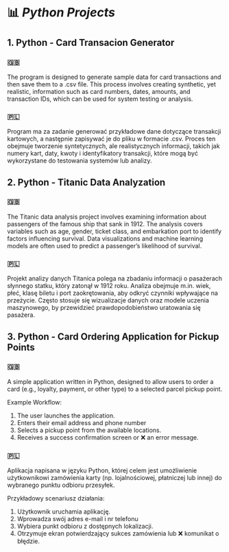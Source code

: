 # 📊 **_Python Projects_**


## 1. Python - Card Transacion Generator

### 🇬🇧

The program is designed to generate sample data for card transactions and then save them to a .csv file. This process involves creating synthetic, yet realistic, information such as card numbers, dates, amounts, and transaction IDs, which can be used for system testing or analysis.

### 🇵🇱

Program ma za zadanie generować przykładowe dane dotyczące transakcji kartowych, a następnie zapisywać je do pliku w formacie .csv. Proces ten obejmuje tworzenie syntetycznych, ale realistycznych informacji, takich jak numery kart, daty, kwoty i identyfikatory transakcji, które mogą być wykorzystane do testowania systemów lub analizy.


## 2. Python - Titanic Data Analyzation

### 🇬🇧

The Titanic data analysis project involves examining information about passengers of the famous ship that sank in 1912. The analysis covers variables such as age, gender, ticket class, and embarkation port to identify factors influencing survival. Data visualizations and machine learning models are often used to predict a passenger’s likelihood of survival.

### 🇵🇱

Projekt analizy danych Titanica polega na zbadaniu informacji o pasażerach słynnego statku, który zatonął w 1912 roku. Analiza obejmuje m.in. wiek, płeć, klasę biletu i port zaokrętowania, aby odkryć czynniki wpływające na przeżycie. Często stosuje się wizualizacje danych oraz modele uczenia maszynowego, by przewidzieć prawdopodobieństwo uratowania się pasażera.


## 3. Python - Card Ordering Application for Pickup Points

### 🇬🇧

A simple application written in Python, designed to allow users to order a card (e.g., loyalty, payment, or other type) to a selected parcel pickup point.

Example Workflow:
1.	The user launches the application.
2.	Enters their email address and phone number
3.	Selects a pickup point from the available locations.
4.	Receives a success confirmation screen or ❌ an error message.


### 🇵🇱

Aplikacja napisana w języku Python, której celem jest umożliwienie użytkownikowi zamówienia karty (np. lojalnościowej, płatniczej lub innej) do wybranego punktu odbioru przesyłek.

Przykładowy scenariusz działania:
1.	Użytkownik uruchamia aplikację.
2.	Wprowadza swój adres e-mail i nr telefonu
3.	Wybiera punkt odbioru z dostępnych lokalizacji.
4.	Otrzymuje ekran potwierdzający sukces zamówienia lub ❌ komunikat o błędzie.

